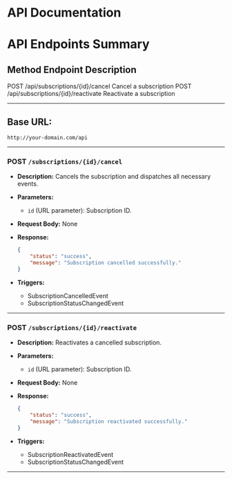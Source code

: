 # API Documentation

# API Endpoints Summary

## Method	Endpoint	Description

POST	/api/subscriptions/{id}/cancel	Cancel a subscription
POST	/api/subscriptions/{id}/reactivate	Reactivate a subscription

---

## Base URL:

```
http://your-domain.com/api
```

---

### POST `/subscriptions/{id}/cancel`

* **Description:** Cancels the subscription and dispatches all necessary events.
* **Parameters:**

  * `id` (URL parameter): Subscription ID.
* **Request Body:** None
* **Response:**

  ```json
  {
      "status": "success",
      "message": "Subscription cancelled successfully."
  }
  ```
* **Triggers:**

  * SubscriptionCancelledEvent
  * SubscriptionStatusChangedEvent

---

### POST `/subscriptions/{id}/reactivate`

* **Description:** Reactivates a cancelled subscription.
* **Parameters:**

  * `id` (URL parameter): Subscription ID.
* **Request Body:** None
* **Response:**

  ```json
  {
      "status": "success",
      "message": "Subscription reactivated successfully."
  }
  ```
* **Triggers:**

  * SubscriptionReactivatedEvent
  * SubscriptionStatusChangedEvent

---